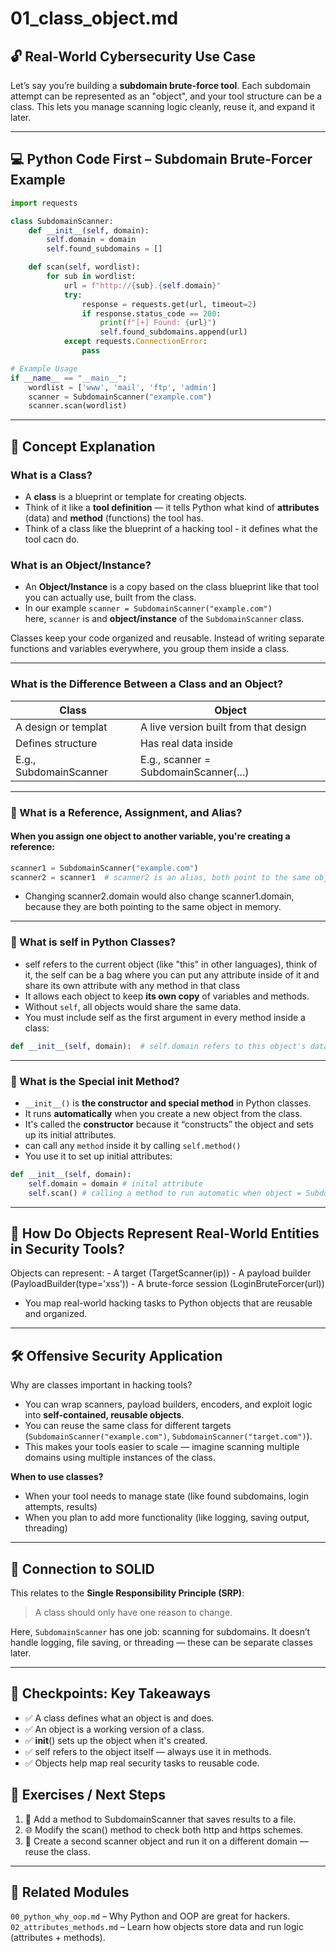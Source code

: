
# 01_class_object.md

## 🔓 Real-World Cybersecurity Use Case

Let’s say you’re building a **subdomain brute-force tool**. Each subdomain attempt can be represented as an "object", and your tool structure can be a class. This lets you manage scanning logic cleanly, reuse it, and expand it later.

---

## 💻 Python Code First – Subdomain Brute-Forcer Example

```python
import requests

class SubdomainScanner:
    def __init__(self, domain):
        self.domain = domain
        self.found_subdomains = []

    def scan(self, wordlist):
        for sub in wordlist:
            url = f"http://{sub}.{self.domain}"
            try:
                response = requests.get(url, timeout=2)
                if response.status_code == 200:
                    print(f"[+] Found: {url}")
                    self.found_subdomains.append(url)
            except requests.ConnectionError:
                pass

# Example Usage
if __name__ == "__main__":
    wordlist = ['www', 'mail', 'ftp', 'admin']
    scanner = SubdomainScanner("example.com")
    scanner.scan(wordlist)
```

---

## 📘 Concept Explanation

### What is a Class?
- A **class** is a blueprint or template for creating objects.
- Think of it like a **tool definition** — it tells Python what kind of **attributes** (data) and **method** (functions) the tool has.
- Think of a class like the blueprint of a hacking tool - it defines what the tool cacn do.


### What is an **Object/Instance**?
- An **Object/Instance** is a copy based on the class blueprint
like that tool you can actually use, built from the class.
- In our example
    `scanner = SubdomainScanner("example.com")`  
    here, `scanner` is and **object/instance** of the `SubdomainScanner` class.

Classes keep your code organized and reusable. Instead of writing separate functions and variables everywhere, you group them inside a class.

---

### What is the Difference Between a Class and an Object?

| Class                   | Object                               |
|------------------------ |------------------------------------- |
| A design or templat     | A live version built from that design|
| Defines structure       | Has real data inside                 |
| E.g., SubdomainScanner  | E.g., scanner = SubdomainScanner(...)|

---

### 🔹 What is a Reference, Assignment, and Alias?
#### When you assign one object to another variable, you're creating a reference:

```python
scanner1 = SubdomainScanner("example.com")
scanner2 = scanner1  # scanner2 is an alias, both point to the same object

```
- Changing scanner2.domain would also change scanner1.domain, because they are both pointing to the same object in memory.

---

### 🔹 What is self in Python Classes?
- self refers to the current object (like "this" in other languages), think of it, the self can be a bag where you can put any attribute inside of it and share its own attribute with any method in that class
- It allows each object to keep **its own copy** of variables and methods.
- Without `self`, all objects would share the same data.
- You must include self as the first argument in every method inside a class:
```python
def __init__(self, domain):  # self.domain refers to this object's data

```

---

### 🔹 What is the Special __init__ Method?
- `__init__()` is **the constructor and special method** in Python classes.
- It runs **automatically** when you create a new object from the class.
- It's called the **constructor** because it “constructs” the object and sets up its initial attributes.
- can call any `method` inside it by calling `self.method()`
- You use it to set up initial attributes:
```python
def __init__(self, domain):
    self.domain = domain # inital attribute
    self.scan() # calling a method to run automatic when object = SubdomainScanner
```

---

## 🔹 How Do Objects Represent Real-World Entities in Security Tools?
Objects can represent:
    - A target (TargetScanner(ip))
    - A payload builder (PayloadBuilder(type='xss'))
    - A brute-force session (LoginBruteForcer(url))
- You map real-world hacking tasks to Python objects that are reusable and organized.

---

## 🛠 Offensive Security Application

Why are classes important in hacking tools?

- You can wrap scanners, payload builders, encoders, and exploit logic into **self-contained, reusable objects**.
- You can reuse the same class for different targets (`SubdomainScanner("example.com")`, `SubdomainScanner("target.com")`).
- This makes your tools easier to scale — imagine scanning multiple domains using multiple instances of the class.

**When to use classes?**
- When your tool needs to manage state (like found subdomains, login attempts, results)
- When you plan to add more functionality (like logging, saving output, threading)

---

## 🔐 Connection to SOLID

This relates to the **Single Responsibility Principle (SRP)**:
> A class should only have one reason to change.

Here, `SubdomainScanner` has one job: scanning for subdomains.
It doesn’t handle logging, file saving, or threading — these can be separate classes later.

---

## 🧠 Checkpoints: Key Takeaways
- ✅ A class defines what an object is and does.
- ✅ An object is a working version of a class.
- ✅ __init__() sets up the object when it's created.
- ✅ self refers to the object itself — always use it in methods.
- ✅ Objects help map real security tasks to reusable code.

## 🧪  Exercises / Next Steps

1. 🔧 Add a method to SubdomainScanner that saves results to a file.
2. 🌐 Modify the scan() method to check both http and https schemes.
3. 🔁 Create a second scanner object and run it on a different domain — reuse the class.

---

## 🔗 Related Modules

`00_python_why_oop.md` – Why Python and OOP are great for hackers.
`02_attributes_methods.md` – Learn how objects store data and run logic (attributes + methods).
